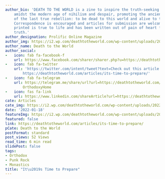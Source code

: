 ```yaml
---
author_bio: 'DEATH TO THE WORLD is a zine to inspire the truth-seeking and soul searching
    amidst the modern age of nihilism and despair, promoting the ancient principles
    of the last true rebellion: to be dead to this world and alive to the other world.
    Correspondence is encouraged and articles for submission are welcomed. Each article
    printed is true to life and has been written out of pain of heart for love of
    truth.'
author_designation: Prolific Online Magazine
author_img: https://i2.wp.com/deathtotheworld.com/wp-content/uploads/2014/06/dttw1.jpg
author_name: Death to the World
author_social:
-   icon: fab fa-facebook-f
    url: https://www.facebook.com/sharer/sharer.php?u=https://deathtotheworld.com/articles/its-time-to-prepare/
-   icon: fab fa-twitter
    url: 'https://twitter.com/intent/tweet?text=Check out this article from %40OrthodyHomepage:
        https://deathtotheworld.com/articles/its-time-to-prepare/'
-   icon: fab fa-telegram
    url: https://telegram.me/share/url?url=https://deathtotheworld.com/articles/its-time-to-prepare/&text=from
        OrthodoxyHome
-   icon: fas fa-link
    url: https://www.linkedin.com/shareArticle?url=https://deathtotheworld.com/articles/its-time-to-prepare/
cate: Articles
cate_img: https://i2.wp.com/deathtotheworld.com/wp-content/uploads/2022/01/F-itstime.jpg?resize=1140%2C663&ssl=1
date: '2022-01-18'
featureImg: https://i2.wp.com/deathtotheworld.com/wp-content/uploads/2022/01/F-itstime.jpg?resize=1140%2C663&ssl=1
featured: false
link: https://deathtotheworld.com/articles/its-time-to-prepare/
pCate: Death to the World
postFormat: standard
post_views: 52 Views
read_time: 6 min read
slidePost: false
tags:
- Orthodox
- Punk Rock
- Monastics
title: "It\u2019s Time to Prepare"
---
```

